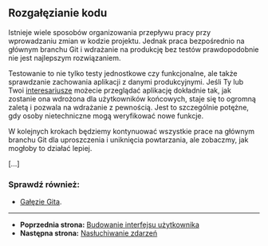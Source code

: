 ## Rozgałęzianie kodu

Istnieje wiele sposobów organizowania przepływu pracy przy wprowadzaniu zmian w kodzie projektu. Jednak praca bezpośrednio na głównym branchu Git i wdrażanie na produkcję bez testów prawdopodobnie nie jest najlepszym rozwiązaniem.

Testowanie to nie tylko testy jednostkowe czy funkcjonalne, ale także sprawdzanie zachowania aplikacji z danymi produkcyjnymi. Jeśli Ty lub Twoi [interesariusze](https://pl.wikipedia.org/wiki/Interesariusz) możecie przeglądać aplikację dokładnie tak, jak zostanie ona wdrożona dla użytkowników końcowych, staje się to ogromną zaletą i pozwala na wdrażanie z pewnością. Jest to szczególnie potężne, gdy osoby nietechniczne mogą weryfikować nowe funkcje.

W kolejnych krokach będziemy kontynuować wszystkie prace na głównym branchu Git dla uproszczenia i uniknięcia powtarzania, ale zobaczmy, jak mogłoby to działać lepiej.

[...]

### Sprawdź również:
- [Gałęzie Gita](https://git-scm.com/book/pl/v2/Ga%c5%82%c4%99zie-Gita-Czym-jest-ga%c5%82%c4%85%c5%ba).

---

- **Poprzednia strona:** [Budowanie interfejsu użytkownika](10-twig.md)
- **Następna strona:** [Nasłuchiwanie zdarzeń](12-event.md)
